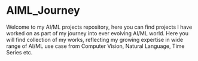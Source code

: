 # AIML_Journey
Welcome to my AI/ML projects repository, here you can find projects I have worked on as part of my journey into ever evolving AI/ML world. Here you will find collection of my works, reflecting my growing expertise in wide range of AI/ML use case from Computer Vision, Natural Language, Time Series etc. 
